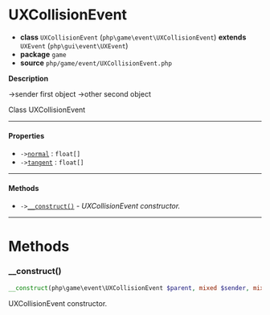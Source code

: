 # UXCollisionEvent

- **class** `UXCollisionEvent` (`php\game\event\UXCollisionEvent`) **extends** `UXEvent` (`php\gui\event\UXEvent`)
- **package** `game`
- **source** `php/game/event/UXCollisionEvent.php`

**Description**

->sender first object
->other second object

Class UXCollisionEvent

---

#### Properties

- `->`[`normal`](#prop-normal) : `float[]`
- `->`[`tangent`](#prop-tangent) : `float[]`

---

#### Methods

- `->`[`__construct()`](#method-__construct) - _UXCollisionEvent constructor._

---
# Methods

<a name="method-__construct"></a>

### __construct()
```php
__construct(php\game\event\UXCollisionEvent $parent, mixed $sender, mixed $target): void
```
UXCollisionEvent constructor.